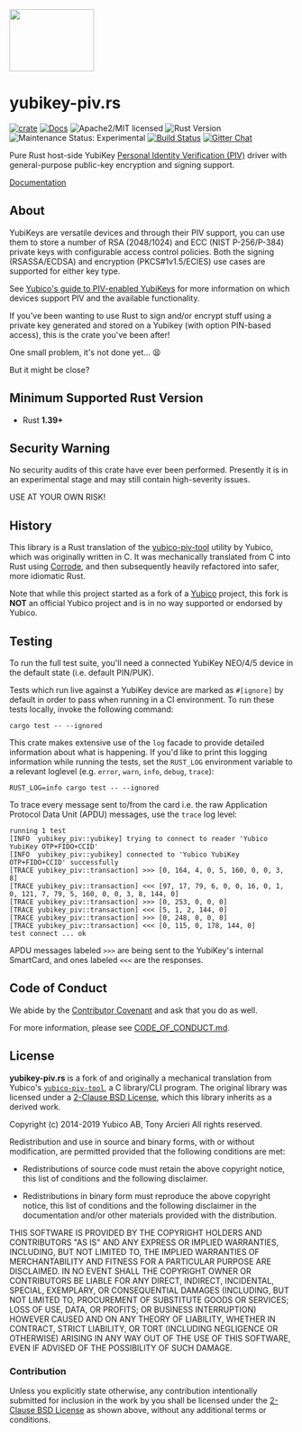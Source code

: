 <img src="https://raw.githubusercontent.com/tendermint/yubihsm-rs/develop/img/logo.png" width="150" height="110">

# yubikey-piv.rs

[![crate][crate-image]][crate-link]
[![Docs][docs-image]][docs-link]
![Apache2/MIT licensed][license-image]
![Rust Version][rustc-image]
![Maintenance Status: Experimental][maintenance-image]
[![Build Status][build-image]][build-link]
[![Gitter Chat][gitter-image]][gitter-link]

Pure Rust host-side YubiKey [Personal Identity Verification (PIV)][1] driver
with general-purpose public-key encryption and signing support.

[Documentation][docs-link]

## About

YubiKeys are versatile devices and through their PIV support, you can use them
to store a number of RSA (2048/1024) and ECC (NIST P-256/P-384) private keys
with configurable access control policies. Both the signing (RSASSA/ECDSA) and
encryption (PKCS#1v1.5/ECIES) use cases are supported for either key type.

See [Yubico's guide to PIV-enabled YubiKeys][2] for more information
on which devices support PIV and the available functionality.

If you've been wanting to use Rust to sign and/or encrypt stuff using a
private key generated and stored on a Yubikey (with option PIN-based access),
this is the crate you've been after!

One small problem, it's not done yet... 😫

But it might be close?

## Minimum Supported Rust Version

- Rust **1.39+**

## Security Warning

No security audits of this crate have ever been performed. Presently it is in
an experimental stage and may still contain high-severity issues.

USE AT YOUR OWN RISK!

## History

This library is a Rust translation of the [yubico-piv-tool][3] utility by
Yubico, which was originally written in C. It was mechanically translated
from C into Rust using [Corrode][4], and then subsequently heavily
refactored into safer, more idiomatic Rust.

Note that while this project started as a fork of a [Yubico][5] project,
this fork is **NOT** an official Yubico project and is in no way supported or
endorsed by Yubico.

## Testing

To run the full test suite, you'll need a connected YubiKey NEO/4/5 device in
the default state (i.e. default PIN/PUK).

Tests which run live against a YubiKey device are marked as `#[ignore]` by
default in order to pass when running in a CI environment. To run these
tests locally, invoke the following command:

```
cargo test -- --ignored
```

This crate makes extensive use of the `log` facade to provide detailed
information about what is happening. If you'd like to print this logging
information while running the tests, set the `RUST_LOG` environment variable
to a relevant loglevel (e.g. `error`, `warn`, `info`, `debug`, `trace`):

```
RUST_LOG=info cargo test -- --ignored
```

To trace every message sent to/from the card i.e. the raw
Application Protocol Data Unit (APDU) messages, use the `trace` log level:

```
running 1 test
[INFO  yubikey_piv::yubikey] trying to connect to reader 'Yubico YubiKey OTP+FIDO+CCID'
[INFO  yubikey_piv::yubikey] connected to 'Yubico YubiKey OTP+FIDO+CCID' successfully
[TRACE yubikey_piv::transaction] >>> [0, 164, 4, 0, 5, 160, 0, 0, 3, 8]
[TRACE yubikey_piv::transaction] <<< [97, 17, 79, 6, 0, 0, 16, 0, 1, 0, 121, 7, 79, 5, 160, 0, 0, 3, 8, 144, 0]
[TRACE yubikey_piv::transaction] >>> [0, 253, 0, 0, 0]
[TRACE yubikey_piv::transaction] <<< [5, 1, 2, 144, 0]
[TRACE yubikey_piv::transaction] >>> [0, 248, 0, 0, 0]
[TRACE yubikey_piv::transaction] <<< [0, 115, 0, 178, 144, 0]
test connect ... ok
```

APDU messages labeled `>>>` are being sent to the YubiKey's internal SmartCard,
and ones labeled `<<<` are the responses.

## Code of Conduct

We abide by the [Contributor Covenant][6] and ask that you do as well.

For more information, please see [CODE_OF_CONDUCT.md][7].

## License

**yubikey-piv.rs** is a fork of and originally a mechanical translation from
Yubico's [`yubico-piv-tool`][3], a C library/CLI program. The original library
was licensed under a [2-Clause BSD License][8], which this library inherits
as a derived work.

Copyright (c) 2014-2019 Yubico AB, Tony Arcieri
All rights reserved.

Redistribution and use in source and binary forms, with or without
modification, are permitted provided that the following conditions are
met:

* Redistributions of source code must retain the above copyright
  notice, this list of conditions and the following disclaimer.

* Redistributions in binary form must reproduce the above
  copyright notice, this list of conditions and the following
  disclaimer in the documentation and/or other materials provided
  with the distribution.

THIS SOFTWARE IS PROVIDED BY THE COPYRIGHT HOLDERS AND CONTRIBUTORS
"AS IS" AND ANY EXPRESS OR IMPLIED WARRANTIES, INCLUDING, BUT NOT
LIMITED TO, THE IMPLIED WARRANTIES OF MERCHANTABILITY AND FITNESS FOR
A PARTICULAR PURPOSE ARE DISCLAIMED. IN NO EVENT SHALL THE COPYRIGHT
OWNER OR CONTRIBUTORS BE LIABLE FOR ANY DIRECT, INDIRECT, INCIDENTAL,
SPECIAL, EXEMPLARY, OR CONSEQUENTIAL DAMAGES (INCLUDING, BUT NOT
LIMITED TO, PROCUREMENT OF SUBSTITUTE GOODS OR SERVICES; LOSS OF USE,
DATA, OR PROFITS; OR BUSINESS INTERRUPTION) HOWEVER CAUSED AND ON ANY
THEORY OF LIABILITY, WHETHER IN CONTRACT, STRICT LIABILITY, OR TORT
(INCLUDING NEGLIGENCE OR OTHERWISE) ARISING IN ANY WAY OUT OF THE USE
OF THIS SOFTWARE, EVEN IF ADVISED OF THE POSSIBILITY OF SUCH DAMAGE.

### Contribution

Unless you explicitly state otherwise, any contribution intentionally
submitted for inclusion in the work by you shall be licensed under the
[2-Clause BSD License][8] as shown above, without any additional terms
or conditions.

[//]: # (badges)

[crate-image]: https://img.shields.io/crates/v/yubikey-piv.svg
[crate-link]: https://crates.io/crates/yubikey-piv
[docs-image]: https://docs.rs/yubikey-piv/badge.svg
[docs-link]: https://docs.rs/yubikey-piv/
[license-image]: https://img.shields.io/badge/license-BSD-blue.svg
[rustc-image]: https://img.shields.io/badge/rustc-1.39+-blue.svg
[maintenance-image]: https://img.shields.io/badge/maintenance-experimental-blue.svg
[build-image]: https://github.com/tarcieri/yubikey-piv.rs/workflows/Rust/badge.svg
[build-link]: https://github.com/tarcieri/yubikey-piv.rs/actions
[gitter-image]: https://badges.gitter.im/yubihsm-piv-rs.svg
[gitter-link]: https://gitter.im/yubikey-piv-rs/community

[//]: # (general links)

[1]: https://piv.idmanagement.gov/
[2]: https://developers.yubico.com/PIV/Introduction/YubiKey_and_PIV.html
[3]: https://github.com/Yubico/yubico-piv-tool/
[4]: https://github.com/jameysharp/corrode
[5]: https://www.yubico.com/
[6]: https://contributor-covenant.org/
[7]: https://github.com/tarcieri/yubikey-piv.rs/blob/develop/CODE_OF_CONDUCT.md
[8]: https://opensource.org/licenses/BSD-2-Clause
